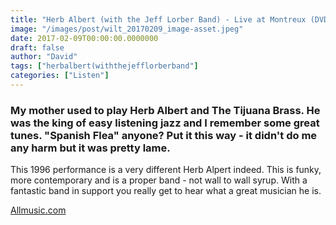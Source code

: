 ```yaml
---
title: "Herb Albert (with the Jeff Lorber Band) - Live at Montreux (DVD)(1996)"
image: "/images/post/wilt_20170209_image-asset.jpeg"
date: 2017-02-09T00:00:00.0000000
draft: false
author: "David"
tags: ["herbalbert(withthejefflorberband"]
categories: ["Listen"]
---
```

### My mother used to play Herb Albert and The Tijuana Brass. He was the king of easy listening jazz and I remember some great tunes. "Spanish Flea" anyone? Put it this way - it didn't do me any harm but it was pretty lame.

 This 1996 performance is a very different Herb Alpert indeed. This is funky, more contemporary and is a proper band - not wall to wall syrup. With a fantastic band in support you really get to hear what a great musician he is.

 [Allmusic.com](http://www.allmusic.com/album/live-at-montreux-1996-dvd-mw0001896675)